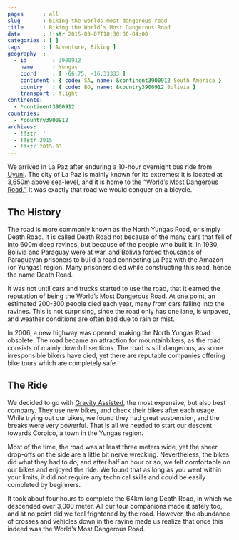 ```yaml
---
pages      : all
slug       : biking-the-worlds-most-dangerous-road
title      : Biking the World’s Most Dangerous Road
date       : !!str 2015-03-07T10:30:00-04:00
categories : [ ]
tags       : [ Adventure, Biking ]
geography  :
  - id        : 3900912
    name      : Yungas
    coord     : [ -66.75, -16.33333 ]
    continent : { code: SA, name: &continent3900912 South America }
    country   : { code: BO, name: &country3900912 Bolivia }
    transport : flight
continents:
  - *continent3900912
countries:
  - *country3900912
archives:
  - !!str ''
  - !!str 2015
  - !!str 2015-03
---
```


We arrived in La Paz after enduring a 10-hour overnight bus ride from [Uyuni](/blog/surreal-salar-de-uyuni.html). The city of La Paz is mainly known for its extremes: it is located at 3,650m above sea-level, and it is home to the [“World’s Most Dangerous Road.”](http://list25.com/25-most-dangerous-roads-in-the-world/) It was exactly that road we would conquer on a bicycle.

## The History
The road is more commonly known as the North Yungas Road, or simply Death Road. It is called Death Road not because of the many cars that fell of into 600m deep ravines, but because of the people who built it. In 1930, Bolivia and Paraguay were at war, and Bolivia forced thousands of Paraguayan prisoners to build a road connecting La Paz with the Amazon (or Yungas) region. Many prisoners died while constructing this road, hence the name Death Road.

It was not until cars and trucks started to use the road, that it earned the reputation of being the World’s Most Dangerous Road. At one point, an estimated 200-300 people died each year, many from cars falling into the ravines. This is not  surprising, since the road only has one lane, is unpaved, and weather conditions are often bad due to rain or mist.

In 2006, a new highway was opened, making the North Yungas Road obsolete. The road became an attraction for mountainbikers, as the road consists of mainly downhill sections. The road is still dangerous, as some irresponsible bikers have died, yet there are reputable companies offering bike tours which are completely safe.

## The Ride
We decided to go with [Gravity Assisted](http://www.gravitybolivia.com/), the most expensive, but also best company. They use new bikes, and check their bikes after each usage. While trying out our bikes, we found they had great suspension, and the breaks were very powerful. That is all we needed to start our descent towards Coroico, a town in the Yungas region.

Most of the time, the road was at least three meters wide, yet the sheer drop-offs on the side are a little bit nerve wrecking. Nevertheless, the bikes did what they had to do, and after half an hour or so, we felt comfortable on our bikes and enjoyed the ride. We found that as long as you went within your limits, it did not require any technical skills and could be easily completed by beginners.

It took about four hours to complete the 64km long Death Road, in which we descended over 3,000 meter. All our tour companions made it safely too, and at no point did we feel frightened by the road. However, the abundance of crosses and vehicles down in the ravine made us realize that once this indeed was the World’s Most Dangerous Road.